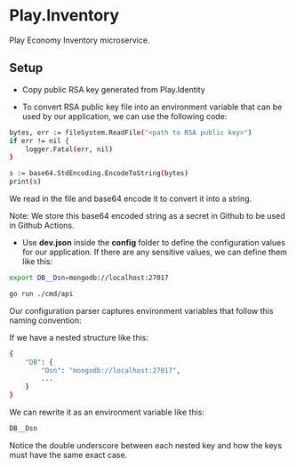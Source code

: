 # Play.Inventory

Play Economy Inventory microservice.

## Setup

- Copy public RSA key generated from Play.Identity

- To convert RSA public key file into an environment variable that can be used by our application, we can use the following code:

```bash
bytes, err := fileSystem.ReadFile("<path to RSA public key>")
if err != nil {
	logger.Fatal(err, nil)
}

s := base64.StdEncoding.EncodeToString(bytes)
print(s)
```

We read in the file and base64 encode it to convert it into a string.

Note: We store this base64 encoded string as a secret in Github to be used in Github Actions.

- Use **dev.json** inside the **config** folder to define the configuration values for our application.
  If there are any sensitive values, we can define them like this:

```bash
export DB__Dsn=mongodb://localhost:27017

go run ./cmd/api
```

Our configuration parser captures environment variables that follow this naming convention:

If we have a nested structure like this:

```bash
{
    "DB": {
        "Dsn": "mongodb://localhost:27017",
        ...
    }
}
```

We can rewrite it as an environment variable like this:

```bash
DB__Dsn
```

Notice the double underscore between each nested key and how the keys must have the same exact case.
